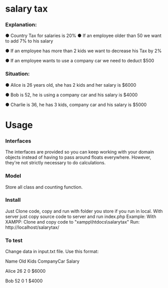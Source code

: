 # salary tax 

### Explanation:
● Country Tax for salaries is 20% 
● If an employee older than 50 we want to add 7% to his salary 

● If an employee has more than 2 kids we want to decrease his Tax by 2% 

● If an employee wants to use a company car we need to deduct $500

### Situation:
● Alice is 26 years old, she has 2 kids and her salary is $6000 

● Bob is 52, he is using a company car and his salary is $4000 

● Charlie is 36, he has 3 kids, company car and his salary is $5000 

# Usage
### Interfaces
The interfaces are provided so you can keep working with your domain objects instead of having to pass around floats everywhere. However, they're not strictly necessary to do calculations.
### Model
Store all class and counting function.
### Install
Just Clone code, copy and run with folder you store if you run in local.
With server just copy source code to server and run index.php
Example: With XAMPP: Clone and copy code to "xampp\htdocs\salarytax"
Run: http://localhost/salarytax/

### To test
Change data in input.txt file. 
Use this format:

Name Old Kids CompanyCar Salary

Alice 26 2 0 $6000 

Bob 52 0 1 $4000
